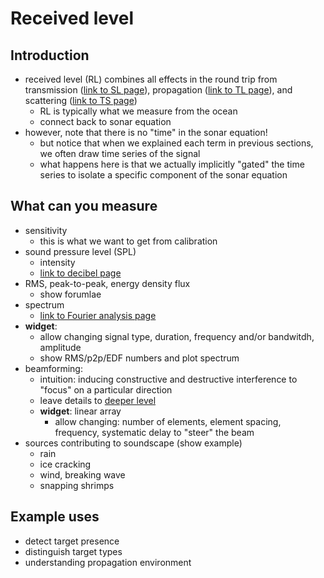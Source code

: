 # Received level


## Introduction
- received level (RL) combines all effects in the round trip from transmission ([link to SL page]()), propagation ([link to TL page]()), and scattering ([link to TS page]())
    - RL is typically what we measure from the ocean
    - connect back to sonar equation
- however, note that there is no "time" in the sonar equation!
    - but notice that when we explained each term in previous sections, we often draw time series of the signal
    - what happens here is that we actually implicitly "gated" the time series to isolate a specific component of the sonar equation


## What can you measure
- sensitivity
    - this is what we want to get from calibration
- sound pressure level (SPL)
    - intensity
    -  [link to decibel page]()
- RMS, peak-to-peak, energy density flux
    - show forumlae
- spectrum
    - [link to Fourier analysis page]()
- **widget**:
    - allow changing signal type, duration, frequency and/or bandwitdh, amplitude
    - show RMS/p2p/EDF numbers and plot spectrum
- beamforming:
    - intuition: inducing constructive and destructive interference to "focus" on a particular direction
    - leave details to [deeper level]()
    - **widget**: linear array
        - allow changing: number of elements, element spacing, frequency, systematic delay to "steer" the beam
- sources contributing to soundscape (show example)
    - rain
    - ice cracking
    - wind, breaking wave
    - snapping shrimps


## Example uses
- detect target presence
- distinguish target types
- understanding propagation environment
